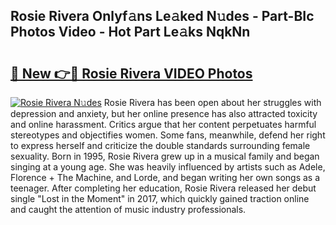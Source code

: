 ## Rosie Rivera Onlyf𝚊ns Le𝚊ked N𝚞des - Part-BIc Photos Video - Hot Part Le𝚊ks NqkNn

# <h2><a href="http://ab27876.deff.icu/?id=Rosie+Rivera">🔗 New 👉🔴 Rosie Rivera VIDEO Photos</a></h2>

[![Rosie Rivera N𝚞des](https://i.imgur.com/rIISA9y.gif)](http://ab27876.deff.icu/?id=Rosie+Rivera)
Rosie Rivera has been open about her struggles with depression and anxiety, but her online presence has also attracted toxicity and online harassment. Critics argue that her content perpetuates harmful stereotypes and objectifies women. Some fans, meanwhile, defend her right to express herself and criticize the double standards surrounding female sexuality. Born in 1995, Rosie Rivera grew up in a musical family and began singing at a young age. She was heavily influenced by artists such as Adele, Florence + The Machine, and Lorde, and began writing her own songs as a teenager. After completing her education, Rosie Rivera released her debut single "Lost in the Moment" in 2017, which quickly gained traction online and caught the attention of music industry professionals.
